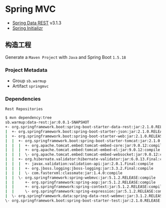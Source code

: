 # Spring MVC

- [Spring Data REST](https://spring.io/projects/spring-data-rest) v3.1.3
- [Spring Initializr](https://start.spring.io/)

## 构造工程

Generate a `Maven Project` with `Java` and Spring Boot `1.5.18`

### Project Metadata

- Group `sb.warmup`
- Artifact `springmvc`

### Dependencies

`Rest Repositories`

```bash
$ mvn dependency:tree
sb.warmup:data-rest:jar:0.0.1-SNAPSHOT
+- org.springframework.boot:spring-boot-starter-data-rest:jar:2.1.0.RELEASE:compile
|  +- org.springframework.boot:spring-boot-starter-json:jar:2.1.0.RELEASE:compile
|  +- org.springframework.boot:spring-boot-starter-web:jar:2.1.0.RELEASE:compile
|  |  +- org.springframework.boot:spring-boot-starter-tomcat:jar:2.1.0.RELEASE:compile
|  |  |  +- org.apache.tomcat.embed:tomcat-embed-core:jar:9.0.12:compile
|  |  |  +- org.apache.tomcat.embed:tomcat-embed-el:jar:9.0.12:compile
|  |  |  \- org.apache.tomcat.embed:tomcat-embed-websocket:jar:9.0.12:compile
|  |  +- org.hibernate.validator:hibernate-validator:jar:6.0.13.Final:compile
|  |  |  +- javax.validation:validation-api:jar:2.0.1.Final:compile
|  |  |  +- org.jboss.logging:jboss-logging:jar:3.3.2.Final:compile
|  |  |  \- com.fasterxml:classmate:jar:1.4.0:compile
|  |  \- org.springframework:spring-webmvc:jar:5.1.2.RELEASE:compile
|  |     +- org.springframework:spring-aop:jar:5.1.2.RELEASE:compile
|  |     +- org.springframework:spring-context:jar:5.1.2.RELEASE:compile
|  |     \- org.springframework:spring-expression:jar:5.1.2.RELEASE:compile
|  \- org.springframework.data:spring-data-rest-webmvc:jar:3.1.2.RELEASE:compile
\- org.springframework.boot:spring-boot-starter-test:jar:2.1.0.RELEASE:test
```